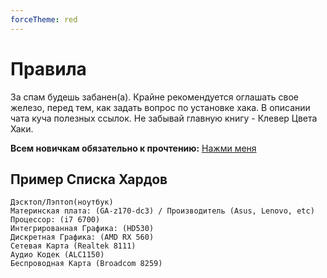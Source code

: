 ```yaml
---
forceTheme: red
---
```


# Правила

За спам будешь забанен(а). Крайне рекомендуется оглашать свое железо, перед тем, как задать вопрос по установке хака. В описании чата куча полезных ссылок. Не забывай главную книгу - Клевер Цвета Хаки.

**Всем новичкам обязательно к прочтению:**
[Нажми меня](/guides/)

## Пример Списка Хардов
```
Дэсктоп/Лэптоп(ноутбук)
Материнская плата: (GA-z170-dc3) / Производитель (Asus, Lenovo, etc)
Процессор: (i7 6700)
Интегрированная Графика: (HD530)
Дискретная Графика: (AMD RX 560)
Сетевая Карта (Realtek 8111)
Аудио Кодек (ALC1150)
Беспроводная Карта (Broadcom 8259)
```
